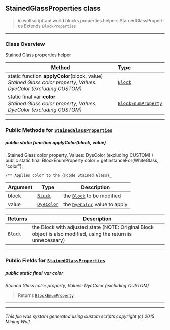 ## StainedGlassProperties __class__

>io.wolfscript.api.world.blocks.properties.helpers.StainedGlassProperties
>Extends `BlockProperties`

---

### Class Overview

Stained Glass properties helper

Method | Type   
--- | :--- 
static function __applyColor__(block, value) <br> _Stained Glass color property, Values: DyeColor (excluding CUSTOM)_ | [`Block`](..\..\Block.md)
static final var __color__ <br> _Stained Glass color property, Values: DyeColor (excluding CUSTOM)_ | [`BlockEnumProperty`](..\BlockEnumProperty.md)



---


### Public Methods for [`StainedGlassProperties`](StainedGlassProperties.md)

##### <a id='applycolor'></a>public static function __applyColor__(block, value)

_Stained Glass color property, Values: DyeColor (excluding CUSTOM) /
    public static final BlockEnumProperty color = getInstanceFor(WhiteGlass, "color");

    /** Applies color to the {@code Stained Glass}_

Argument | Type | Description  
--- | --- | --- 
block | [`Block`](..\..\Block.md) | the [`Block`](..\..\Block.md) to be modified
value | [`DyeColor`](..\..\..\..\DyeColor.md) | the [`DyeColor`](..\..\..\..\DyeColor.md) value to apply

Returns | Description
--- | --- 
[`Block`](..\..\Block.md) | the Block with adjusted state (NOTE: Original Block object is also modified, using the return is unnecessary)


---

### Public Fields for [`StainedGlassProperties`](StainedGlassProperties.md)

##### <a id='color'></a>public static final var __color__

_Stained Glass color property, Values: DyeColor (excluding CUSTOM)_

>Returns
>  [`BlockEnumProperty`](..\BlockEnumProperty.md)

---
---


###### This file was system generated using custom scripts copyright (c) 2015 Mining Wolf.
	

